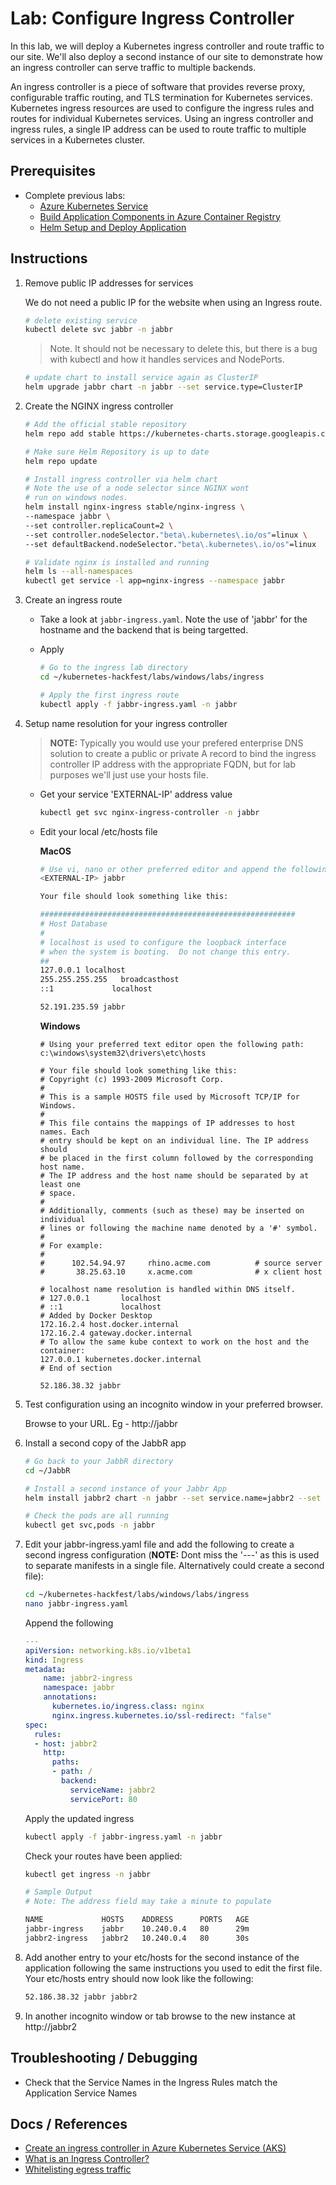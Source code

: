 # Lab: Configure Ingress Controller

In this lab, we will deploy a Kubernetes ingress controller and route traffic to our site. We'll also deploy a second instance of our site to demonstrate how an ingress controller can serve traffic to multiple backends.

An ingress controller is a piece of software that provides reverse proxy, configurable traffic routing, and TLS termination for Kubernetes services. Kubernetes ingress resources are used to configure the ingress rules and routes for individual Kubernetes services. Using an ingress controller and ingress rules, a single IP address can be used to route traffic to multiple services in a Kubernetes cluster.

## Prerequisites

* Complete previous labs:
    * [Azure Kubernetes Service](../../create-aks-cluster/README.md)
    * [Build Application Components in Azure Container Registry](../../build-application/README.md)
    * [Helm Setup and Deploy Application](../../helm-setup-deploy/README.md)

## Instructions

1. Remove public IP addresses for services

    We do not need a public IP for the website when using an Ingress route.

    ```bash
    # delete existing service
    kubectl delete svc jabbr -n jabbr
    ```

    > Note. It should not be necessary to delete this, but there is a bug with kubectl and how it handles services and NodePorts. 

    ```bash
    # update chart to install service again as ClusterIP
    helm upgrade jabbr chart -n jabbr --set service.type=ClusterIP
    ```

1. Create the NGINX ingress controller

    ```bash
    # Add the official stable repository
    helm repo add stable https://kubernetes-charts.storage.googleapis.com/

    # Make sure Helm Repository is up to date
    helm repo update

    # Install ingress controller via helm chart
    # Note the use of a node selector since NGINX wont
    # run on windows nodes.
    helm install nginx-ingress stable/nginx-ingress \
    --namespace jabbr \
    --set controller.replicaCount=2 \
    --set controller.nodeSelector."beta\.kubernetes\.io/os"=linux \
    --set defaultBackend.nodeSelector."beta\.kubernetes\.io/os"=linux
    
    # Validate nginx is installed and running
    helm ls --all-namespaces
    kubectl get service -l app=nginx-ingress --namespace jabbr
    ```

1. Create an ingress route

    * Take a look at `jabbr-ingress.yaml`. Note the use of 'jabbr' for the hostname and the backend that is being targetted.

    * Apply

        ```bash
        # Go to the ingress lab directory
        cd ~/kubernetes-hackfest/labs/windows/labs/ingress

        # Apply the first ingress route
        kubectl apply -f jabbr-ingress.yaml -n jabbr
        ```

1. Setup name resolution for your ingress controller
   >**NOTE:** Typically you would use your prefered enterprise DNS solution to create a public or private A record to bind the ingress controller IP address with the appropriate FQDN, but for lab purposes we'll just use your hosts file.
    * Get your service 'EXTERNAL-IP' address value
      ```bash
      kubectl get svc nginx-ingress-controller -n jabbr
      ```
    * Edit your local /etc/hosts file

      **MacOS**
      ```bash
      # Use vi, nano or other preferred editor and append the following to the end of your /etc/hosts file
      <EXTERNAL-IP> jabbr

      Your file should look something like this:

      #########################################################
      # Host Database
      #
      # localhost is used to configure the loopback interface
      # when the system is booting.  Do not change this entry.
      ##
      127.0.0.1	localhost
      255.255.255.255	broadcasthost
      ::1             localhost

      52.191.235.59 jabbr
      ```

      **Windows**
      ```
      # Using your preferred text editor open the following path:
      c:\windows\system32\drivers\etc\hosts

      # Your file should look something like this:
      # Copyright (c) 1993-2009 Microsoft Corp.
      #
      # This is a sample HOSTS file used by Microsoft TCP/IP for Windows.
      #
      # This file contains the mappings of IP addresses to host names. Each
      # entry should be kept on an individual line. The IP address should
      # be placed in the first column followed by the corresponding host name.
      # The IP address and the host name should be separated by at least one
      # space.
      #
      # Additionally, comments (such as these) may be inserted on individual
      # lines or following the machine name denoted by a '#' symbol.
      #
      # For example:
      #
      #      102.54.94.97     rhino.acme.com          # source server
      #       38.25.63.10     x.acme.com              # x client host

      # localhost name resolution is handled within DNS itself.
      #	127.0.0.1       localhost
      #	::1             localhost
      # Added by Docker Desktop
      172.16.2.4 host.docker.internal
      172.16.2.4 gateway.docker.internal
      # To allow the same kube context to work on the host and the container:
      127.0.0.1 kubernetes.docker.internal
      # End of section

      52.186.38.32 jabbr

      ```

1. Test configuration using an incognito window in your preferred browser.

    Browse to your URL. Eg - http://jabbr

1. Install a second copy of the JabbR app

    ```bash
    # Go back to your JabbR directory
    cd ~/JabbR

    # Install a second instance of your Jabbr App
    helm install jabbr2 chart -n jabbr --set service.name=jabbr2 --set service.type=ClusterIP --set deploy.name=jabbr2
    
    # Check the pods are all running
    kubectl get svc,pods -n jabbr
    ```

1. Edit your jabbr-ingress.yaml file and add the following to create a second ingress configuration (**NOTE:** Dont miss the '---' as this is used to separate manifests in a single file. Alternatively could create a second file):

    ```bash
    cd ~/kubernetes-hackfest/labs/windows/labs/ingress
    nano jabbr-ingress.yaml
    ```

    Append the following
    ```yaml
    ---
    apiVersion: networking.k8s.io/v1beta1
    kind: Ingress
    metadata:
        name: jabbr2-ingress
        namespace: jabbr
        annotations:
          kubernetes.io/ingress.class: nginx
          nginx.ingress.kubernetes.io/ssl-redirect: "false"
    spec:
      rules:
      - host: jabbr2
        http:
          paths:
          - path: /
            backend:
              serviceName: jabbr2
              servicePort: 80
    ```

    Apply the updated ingress
    ```bash
    kubectl apply -f jabbr-ingress.yaml -n jabbr
    ```

    Check your routes have been applied:
    ```bash
    kubectl get ingress -n jabbr
    
    # Sample Output
    # Note: The address field may take a minute to populate

    NAME             HOSTS    ADDRESS      PORTS   AGE
    jabbr-ingress    jabbr    10.240.0.4   80      29m
    jabbr2-ingress   jabbr2   10.240.0.4   80      30s
    ```

1. Add another entry to your etc/hosts for the second instance of the application following the same instructions you used to edit the first file. Your etc/hosts entry should now look like the following:

    ```bash
    52.186.38.32 jabbr jabbr2
    ```

1. In another incognito window or tab browse to the new instance at http://jabbr2
## Troubleshooting / Debugging

* Check that the Service Names in the Ingress Rules match the Application Service Names

## Docs / References

* [Create an ingress controller in Azure Kubernetes Service (AKS)](https://docs.microsoft.com/en-us/azure/aks/ingress-basic)
* [What is an Ingress Controller?](https://kubernetes.io/docs/concepts/services-networking/ingress/)
* [Whitelisting egress traffic](https://docs.microsoft.com/en-us/azure/aks/egress)

